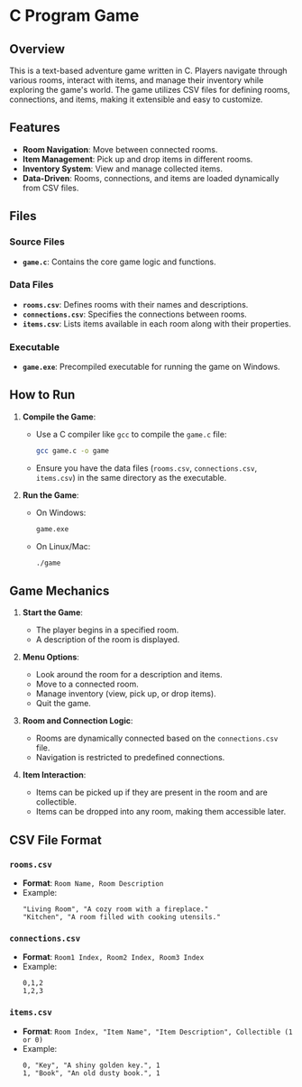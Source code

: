 # C Program Game

## Overview
This is a text-based adventure game written in C. Players navigate through various rooms, interact with items, and manage their inventory while exploring the game's world. The game utilizes CSV files for defining rooms, connections, and items, making it extensible and easy to customize.

## Features
- **Room Navigation**: Move between connected rooms.
- **Item Management**: Pick up and drop items in different rooms.
- **Inventory System**: View and manage collected items.
- **Data-Driven**: Rooms, connections, and items are loaded dynamically from CSV files.

## Files
### Source Files
- **`game.c`**: Contains the core game logic and functions.

### Data Files
- **`rooms.csv`**: Defines rooms with their names and descriptions.
- **`connections.csv`**: Specifies the connections between rooms.
- **`items.csv`**: Lists items available in each room along with their properties.

### Executable
- **`game.exe`**: Precompiled executable for running the game on Windows.

## How to Run
1. **Compile the Game**:
   - Use a C compiler like `gcc` to compile the `game.c` file:
     ```bash
     gcc game.c -o game
     ```
   - Ensure you have the data files (`rooms.csv`, `connections.csv`, `items.csv`) in the same directory as the executable.

2. **Run the Game**:
   - On Windows:
     ```cmd
     game.exe
     ```
   - On Linux/Mac:
     ```bash
     ./game
     ```

## Game Mechanics
1. **Start the Game**:
   - The player begins in a specified room.
   - A description of the room is displayed.

2. **Menu Options**:
   - Look around the room for a description and items.
   - Move to a connected room.
   - Manage inventory (view, pick up, or drop items).
   - Quit the game.

3. **Room and Connection Logic**:
   - Rooms are dynamically connected based on the `connections.csv` file.
   - Navigation is restricted to predefined connections.

4. **Item Interaction**:
   - Items can be picked up if they are present in the room and are collectible.
   - Items can be dropped into any room, making them accessible later.

## CSV File Format
### `rooms.csv`
- **Format**: `Room Name, Room Description`
- Example:
  ```
  "Living Room", "A cozy room with a fireplace."
  "Kitchen", "A room filled with cooking utensils."
  ```

### `connections.csv`
- **Format**: `Room1 Index, Room2 Index, Room3 Index`
- Example:
  ```
  0,1,2
  1,2,3
  ```

### `items.csv`
- **Format**: `Room Index, "Item Name", "Item Description", Collectible (1 or 0)`
- Example:
  ```
  0, "Key", "A shiny golden key.", 1
  1, "Book", "An old dusty book.", 1
  ```


